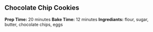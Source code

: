 ## Chocolate Chip Cookies
**Prep Time:** 20 minutes
**Bake Time:** 12 minutes
**Ingrediants:** flour, sugar, butter, chocolate chips, eggs
